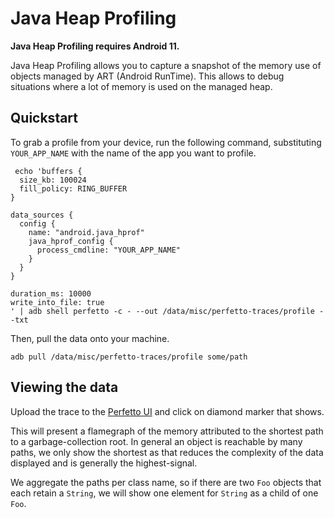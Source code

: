 # Java Heap Profiling

**Java Heap Profiling requires Android 11.**

Java Heap Profiling allows you to capture a snapshot of the memory use of
objects managed by ART (Android RunTime). This allows to debug situations
where a lot of memory is used on the managed heap.

## Quickstart

To grab a profile from your device, run the following command, substituting
`YOUR_APP_NAME` with the name of the app you want to profile.

```
 echo 'buffers {
  size_kb: 100024
  fill_policy: RING_BUFFER
}

data_sources {
  config {
    name: "android.java_hprof"
    java_hprof_config {
      process_cmdline: "YOUR_APP_NAME"
    }
  }
}

duration_ms: 10000
write_into_file: true
' | adb shell perfetto -c - --out /data/misc/perfetto-traces/profile --txt
```

Then, pull the data onto your machine.

```
adb pull /data/misc/perfetto-traces/profile some/path
```

## Viewing the data

Upload the trace to the [Perfetto UI](https://ui.perfetto.dev) and click on
diamond marker that shows.

This will present a flamegraph of the memory attributed to the shortest path
to a garbage-collection root. In general an object is reachable by many paths,
we only show the shortest as that reduces the complexity of the data displayed
and is generally the highest-signal.

We aggregate the paths per class name, so if there are two `Foo` objects that
each retain a `String`, we will show one element for `String` as a child of
one `Foo`.
